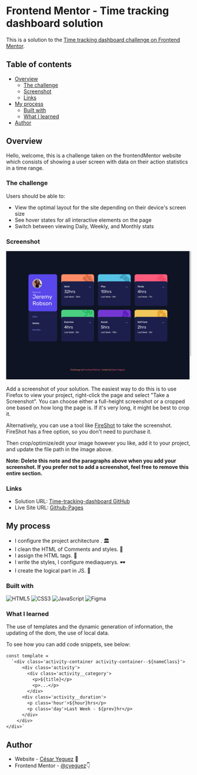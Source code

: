 # Frontend Mentor - Time tracking dashboard solution

This is a solution to the [Time tracking dashboard challenge on Frontend Mentor](https://www.frontendmentor.io/challenges/time-tracking-dashboard-UIQ7167Jw). 
## Table of contents

- [Overview](#overview)
  - [The challenge](#the-challenge)
  - [Screenshot](#screenshot)
  - [Links](#links)
- [My process](#my-process)
  - [Built with](#built-with)
  - [What I learned](#what-i-learned) 
- [Author](#author)




## Overview
Hello, welcome, this is a challenge taken on the frontendMentor website which consists of showing a user screen with data on their action statistics in a time range.

### The challenge

Users should be able to:

- View the optimal layout for the site depending on their device's screen size
- See hover states for all interactive elements on the page
- Switch between viewing Daily, Weekly, and Monthly stats

### Screenshot

![ScreenShoot mode Desktop](./src/images/screenshot/Desktop-sreenshot.png)

Add a screenshot of your solution. The easiest way to do this is to use Firefox to view your project, right-click the page and select "Take a Screenshot". You can choose either a full-height screenshot or a cropped one based on how long the page is. If it's very long, it might be best to crop it.

Alternatively, you can use a tool like [FireShot](https://getfireshot.com/) to take the screenshot. FireShot has a free option, so you don't need to purchase it. 

Then crop/optimize/edit your image however you like, add it to your project, and update the file path in the image above.

**Note: Delete this note and the paragraphs above when you add your screenshot. If you prefer not to add a screenshot, feel free to remove this entire section.**

### Links

- Solution URL: [Time-tracking-dashboard GitHub](https://github.com/cyeguez/Time-tracking-dashboard)
- Live Site URL: [Github-Pages](https://cyeguez.github.io/Time-tracking-dashboard/)

## My process

- I configure the project architecture . 🏛️
- I clean the HTML of Comments and styles. 🧹
- I assign the HTML tags. 🎯
- I write the styles, I configure mediaquerys. 🕶️
- I create the logical part in JS. 🧠

### Built with


![HTML5](https://img.shields.io/badge/html5-%23E34F26.svg?style=for-the-badge&logo=html5&logoColor=white) 
 ![CSS3](https://img.shields.io/badge/css3-%231572B6.svg?style=for-the-badge&logo=css3&logoColor=white) 
 ![JavaScript](https://img.shields.io/badge/javascript-%23323330.svg?style=for-the-badge&logo=javascript&logoColor=%23F7DF1E) 
 ![Figma](https://img.shields.io/badge/figma-%23F24E1E.svg?style=for-the-badge&logo=figma&logoColor=white) 



### What I learned

The use of templates and the dynamic generation of information, the updating of the dom, the use of local data.

To see how you can add code snippets, see below:

```
const template = 
  `<div class='activity-container activity-container--${nameClass}'> 
      <div class='activity'>
        <div class='activity__category'>
          <p>${title}</p>
          <p>...</p>
        </div>
      <div class='activity__duration'>
        <p class='hour'>${hour}hrs</p>
        <p class='day'>Last Week - ${prev}hr</p>
      </div>
    </div>
</div>`

```




## Author
- Website - [César Yeguez](https://github.com/cyeguez) 👋
- Frontend Mentor - [@cyeguez](https://www.frontendmentor.io/profile/cyeguez)👇





